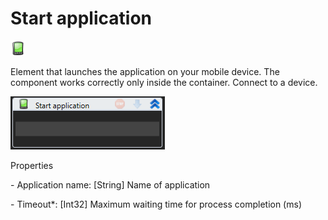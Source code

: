 # Start application

![](<../../../.gitbook/assets/0 (110).png>)

Element that launches the application on your mobile device. The component works correctly only inside the container. Connect to a device.

![](<../../../.gitbook/assets/1 (80).png>)

Properties

&#x20;\- Application name: \[String] Name of application

&#x20;\- Timeout\*: \[Int32] Maximum waiting time for process completion (ms)
